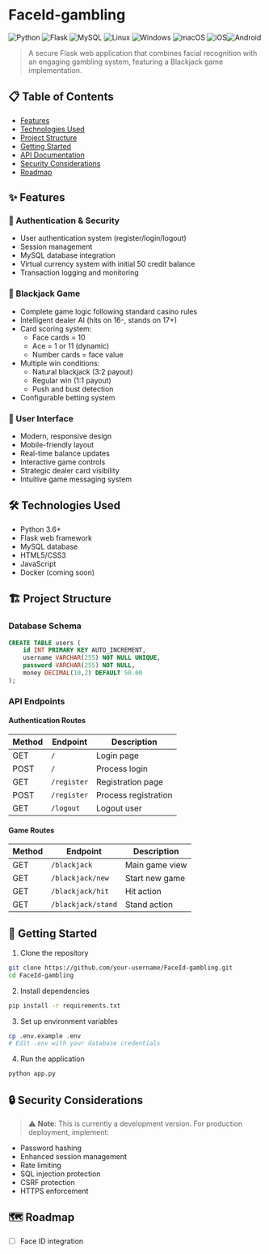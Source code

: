 # FaceId-gambling

![Python](https://img.shields.io/badge/python-3670A0?style=for-the-badge&logo=python&logoColor=ffdd54)
![Flask](https://img.shields.io/badge/flask-%23000.svg?style=for-the-badge&logo=flask&logoColor=white)
![MySQL](https://img.shields.io/badge/mysql-4479A1.svg?style=for-the-badge&logo=mysql&logoColor=white)
![Linux](https://img.shields.io/badge/Linux-FCC624?style=for-the-badge&logo=linux&logoColor=black)
![Windows](https://img.shields.io/badge/Windows-0078D6?style=for-the-badge&logo=windows&logoColor=white)
![macOS](https://img.shields.io/badge/mac%20os-000000?style=for-the-badge&logo=macos&logoColor=F0F0F0)
![iOS](https://img.shields.io/badge/iOS-000000?style=for-the-badge&logo=ios&logoColor=white)![Android](https://img.shields.io/badge/Android-3DDC84?style=for-the-badge&logo=android&logoColor=white)

> A secure Flask web application that combines facial recognition with an engaging gambling system, featuring a Blackjack game implementation.

## 📋 Table of Contents
- [Features](#features)
- [Technologies Used](#technologies-used)
- [Project Structure](#project-structure)
- [Getting Started](#getting-started)
- [API Documentation](#api-documentation)
- [Security Considerations](#security-considerations)
- [Roadmap](#roadmap)

## ✨ Features

### 🔐 Authentication & Security
- User authentication system (register/login/logout)
- Session management
- MySQL database integration
- Virtual currency system with initial 50 credit balance
- Transaction logging and monitoring

### 🎰 Blackjack Game
- Complete game logic following standard casino rules
- Intelligent dealer AI (hits on 16-, stands on 17+)
- Card scoring system:
  - Face cards = 10
  - Ace = 1 or 11 (dynamic)
  - Number cards = face value
- Multiple win conditions:
  - Natural blackjack (3:2 payout)
  - Regular win (1:1 payout)
  - Push and bust detection
- Configurable betting system

### 🎨 User Interface
- Modern, responsive design
- Mobile-friendly layout
- Real-time balance updates
- Interactive game controls
- Strategic dealer card visibility
- Intuitive game messaging system

## 🛠️ Technologies Used
- Python 3.6+
- Flask web framework
- MySQL database
- HTML5/CSS3
- JavaScript
- Docker (coming soon)

## 🏗️ Project Structure

### Database Schema
```sql
CREATE TABLE users (
    id INT PRIMARY KEY AUTO_INCREMENT,
    username VARCHAR(255) NOT NULL UNIQUE,
    password VARCHAR(255) NOT NULL,
    money DECIMAL(10,2) DEFAULT 50.00
);
```

### API Endpoints

#### Authentication Routes
| Method | Endpoint | Description |
|--------|----------|-------------|
| GET | `/` | Login page |
| POST | `/` | Process login |
| GET | `/register` | Registration page |
| POST | `/register` | Process registration |
| GET | `/logout` | Logout user |

#### Game Routes
| Method | Endpoint | Description |
|--------|----------|-------------|
| GET | `/blackjack` | Main game view |
| GET | `/blackjack/new` | Start new game |
| GET | `/blackjack/hit` | Hit action |
| GET | `/blackjack/stand` | Stand action |

## 🚀 Getting Started

1. Clone the repository
```bash
git clone https://github.com/your-username/FaceId-gambling.git
cd FaceId-gambling
```

2. Install dependencies
```bash
pip install -r requirements.txt
```

3. Set up environment variables
```bash
cp .env.example .env
# Edit .env with your database credentials
```

4. Run the application
```bash
python app.py
```

## 🔒 Security Considerations

> ⚠️ **Note**: This is currently a development version. For production deployment, implement:

- Password hashing
- Enhanced session management
- Rate limiting
- SQL injection protection
- CSRF protection
- HTTPS enforcement

## 🗺️ Roadmap

- [ ] Face ID integration